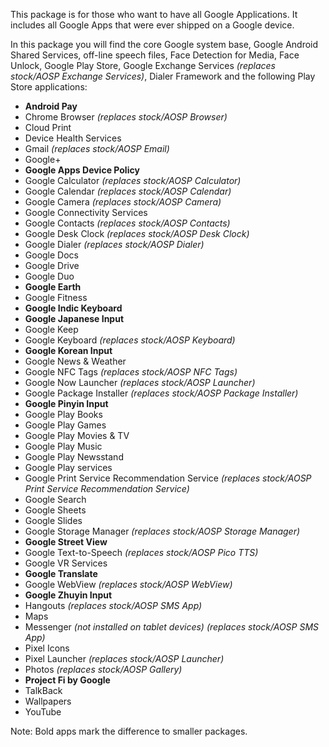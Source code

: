 This package is for those who want to have all Google Applications. It includes all Google Apps that were ever shipped on a Google device. 

In this package you will find the core Google system base, Google Android Shared Services, off-line speech files, Face Detection for Media, Face Unlock, Google Play Store, Google Exchange Services _(replaces stock/AOSP Exchange Services)_, Dialer Framework and the following Play Store applications:

* **Android Pay**
* Chrome Browser _(replaces stock/AOSP Browser)_
* Cloud Print
* Device Health Services
* Gmail _(replaces stock/AOSP Email)_
* Google+
* **Google Apps Device Policy**
* Google Calculator _(replaces stock/AOSP Calculator)_
* Google Calendar _(replaces stock/AOSP Calendar)_
* Google Camera _(replaces stock/AOSP Camera)_
* Google Connectivity Services
* Google Contacts _(replaces stock/AOSP Contacts)_
* Google Desk Clock _(replaces stock/AOSP Desk Clock)_
* Google Dialer _(replaces stock/AOSP Dialer)_
* Google Docs
* Google Drive
* Google Duo
* **Google Earth**
* Google Fitness
* **Google Indic Keyboard**
* **Google Japanese Input**
* Google Keep
* Google Keyboard _(replaces stock/AOSP Keyboard)_
* **Google Korean Input**
* Google News & Weather
* Google NFC Tags _(replaces stock/AOSP NFC Tags)_
* Google Now Launcher _(replaces stock/AOSP Launcher)_
* Google Package Installer _(replaces stock/AOSP Package Installer)_
* **Google Pinyin Input**
* Google Play Books
* Google Play Games
* Google Play Movies & TV
* Google Play Music
* Google Play Newsstand
* Google Play services
* Google Print Service Recommendation Service _(replaces stock/AOSP Print Service Recommendation Service)_
* Google Search
* Google Sheets
* Google Slides
* Google Storage Manager _(replaces stock/AOSP Storage Manager)_
* **Google Street View**
* Google Text-to-Speech _(replaces stock/AOSP Pico TTS)_
* Google VR Services
* **Google Translate**
* Google WebView _(replaces stock/AOSP WebView)_
* **Google Zhuyin Input**
* Hangouts _(replaces stock/AOSP SMS App)_
* Maps
* Messenger _(not installed on tablet devices) (replaces stock/AOSP SMS App)_
* Pixel Icons
* Pixel Launcher _(replaces stock/AOSP Launcher)_
* Photos _(replaces stock/AOSP Gallery)_
* **Project Fi by Google**
* TalkBack
* Wallpapers
* YouTube

Note: Bold apps mark the difference to smaller packages.